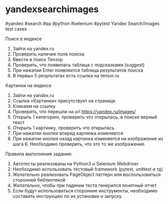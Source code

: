 # yandexsearchimages
#yandex #search #qa #python #selenium #pytest
Yandex Search/Images test cases

Поиск в яндексе
1) Зайти на yandex.ru
2) Проверить наличие поля поиска
3) Ввести в поиск Тензор
4) Проверить, что появилась таблица с подсказками (suggest) 
5) При нажатии Enter появляется таблица результатов поиска
6) В первых 5 результатах есть ссылка на tensor.ru

Картинки на яндексе
1) Зайти на yandex.ru
2) Ссылка «Картинки» присутствует на странице
3) Кликаем на ссылку
4) Проверить, что перешли на url https://yandex.ru/images/
5) Открыть 1 категорию, проверить что открылась, в поиске верный текст
6) Открыть 1 картинку, проверить что открылась
7) При нажатии кнопки вперед  картинка изменяется
8) При нажатии кнопки назад картинка изменяется на изображение из шага 6. Необходимо проверить, что это то же изображение.

Правила выполнения задания:
1) Автотесты реализованы на Python3 и Selenium Webdriver
2) Необходимо использовать тестовый framework (pytest, unittest и тд)
3) Желательно реализовать PageObject паттерн или воспользоваться сторонней библиотекой
4) Желательно, чтобы при падении теста генерился понятный отчет
5) Если будут использоваться сторонние инструменты, необходимо составить инструкцию по их установке и запуску.
